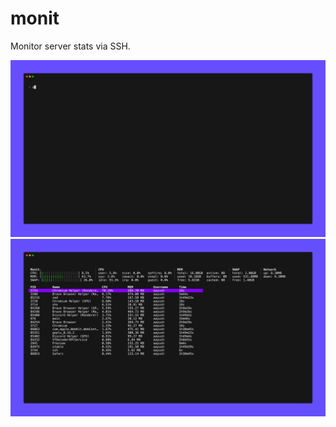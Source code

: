 # monit

Monitor server stats via SSH.

![Made with VHS](./monit.gif)
![Made with VHS](./screenshot.png)

